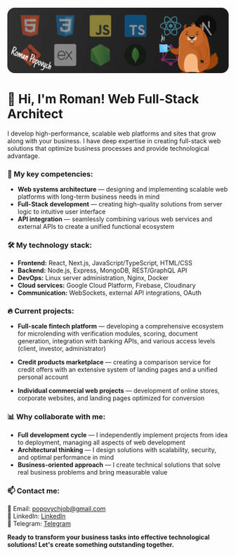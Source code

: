 ![My Profile Image](Preview.png)

# 👋 Hi, I'm Roman! Web Full-Stack Architect

I develop high-performance, scalable web platforms and sites that grow along with your business. I have deep expertise in creating full-stack web solutions that optimize business processes and provide technological advantage.

### 💼 My key competencies:

* **Web systems architecture** — designing and implementing scalable web platforms with long-term business needs in mind
* **Full-Stack development** — creating high-quality solutions from server logic to intuitive user interface
* **API integration** — seamlessly combining various web services and external APIs to create a unified functional ecosystem

### 🛠️ My technology stack:

* **Frontend:** React, Next.js, JavaScript/TypeScript, HTML/CSS  
* **Backend:** Node.js, Express, MongoDB, REST/GraphQL API  
* **DevOps:** Linux server administration, Nginx, Docker  
* **Cloud services:** Google Cloud Platform, Firebase, Cloudinary  
* **Communication:** WebSockets, external API integrations, OAuth

### 🔥 Current projects:

* **Full-scale fintech platform** — developing a comprehensive ecosystem for microlending with verification modules, scoring, document generation, integration with banking APIs, and various access levels (client, investor, administrator)

* **Credit products marketplace** — creating a comparison service for credit offers with an extensive system of landing pages and a unified personal account

* **Individual commercial web projects** — development of online stores, corporate websites, and landing pages optimized for conversion

### 📊 Why collaborate with me:

* **Full development cycle** — I independently implement projects from idea to deployment, managing all aspects of web development
* **Architectural thinking** — I design solutions with scalability, security, and optimal performance in mind
* **Business-oriented approach** — I create technical solutions that solve real business problems and bring measurable value

### 📫 Contact me:

📧 Email: [popovychjob@gmail.com](mailto:popovychjob@gmail.com)  
🔗 LinkedIn: [LinkedIn](https://www.linkedin.com/in/roman-popovych-17733b254/)  
💬 Telegram: [Telegram](https://t.me/forzeoldgg)

**Ready to transform your business tasks into effective technological solutions! Let's create something outstanding together.**
